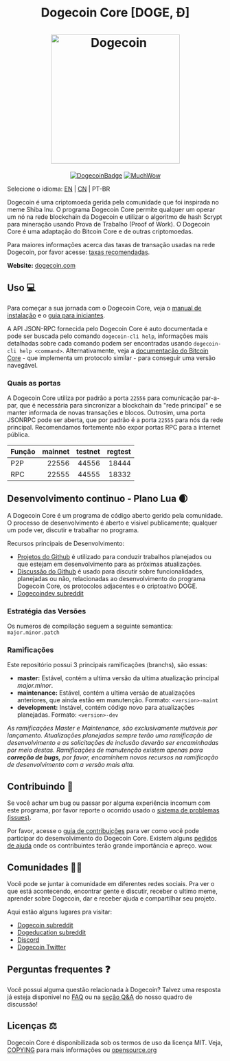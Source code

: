 <h1 align="center">
Dogecoin Core [DOGE, Ð]  
<br/><br/>
<img src="https://static.tumblr.com/ppdj5y9/Ae9mxmxtp/300coin.png" alt="Dogecoin" width="300"/>
</h1>

<div align="center">

[![DogecoinBadge](https://img.shields.io/badge/Doge-Coin-yellow.svg)](https://dogecoin.com)
[![MuchWow](https://img.shields.io/badge/Much-Wow-yellow.svg)](https://dogecoin.com)

</div>

Selecione o idioma: [EN](./README.md) | [CN](./README_zh_CN.md) | PT-BR

Dogecoin é uma criptomoeda gerida pela comunidade que foi inspirada no meme Shiba Inu. O programa Dogecoin Core permite qualquer um operar um nó na rede blockchain da Dogecoin e utilizar o algoritmo de hash Scrypt para mineração usando Prova de Trabalho (Proof of Work). O Dogecoin Core é uma adaptação do Bitcoin Core e de outras criptomoedas.

Para maiores informações acerca das taxas de transação usadas na rede Dogecoin, por favor acesse: 
[taxas recomendadas](doc/fee-recommendation.md).

**Website:** [dogecoin.com](https://dogecoin.com)

## Uso 💻

Para começar a sua jornada com o Dogecoin Core, veja o [manual de instalação](INSTALL.md) e o [guia para iniciantes](doc/getting-started.md).

A API JSON-RPC fornecida pelo Dogecoin Core é auto documentada e pode ser buscada pelo comando `dogecoin-cli help`, informações mais detalhadas sobre cada comando podem ser encontradas usando `dogecoin-cli help <command>`. Alternativamente, veja a [documentação do Bitcoin Core](https://developer.bitcoin.org/reference/rpc/) - que implementa um protocolo similar - para conseguir uma versão navegável.

### Quais as portas

A Dogecoin Core utiliza por padrão a porta `22556` para comunicação par-a-par, que é necessária para sincronizar a blockchain da "rede principal" e se manter informada de novas transações e blocos. Outrosim, uma porta JSONRPC pode ser aberta, que por padrão é a porta `22555` para nós da rede principal. Recomendamos fortemente não expor portas RPC para a internet pública. 

|  Função  | mainnet | testnet | regtest |
| :------- | ------: | ------: | ------: |
| P2P      |   22556 |   44556 |   18444 |
| RPC      |   22555 |   44555 |   18332 |

## Desenvolvimento continuo - Plano Lua 🌒

A Dogecoin Core é um programa de código aberto gerido pela comunidade. O processo de desenvolvimento é aberto e visivel publicamente; qualquer um pode ver, discutir e trabalhar no programa.

Recursos principais de Desenvolvimento:

* [Projetos do Github](https://github.com/dogecoin/dogecoin/projects) é utilizado para conduzir trabalhos planejados ou que estejam em desenvolvimento para as próximas atualizações.
* [Discussão do Github](https://github.com/dogecoin/dogecoin/discussions) é usado para discutir sobre funcionalidades, planejadas ou não, relacionadas ao desenvolvimento do programa Dogecoin Core, os protocolos adjacentes e o criptoativo DOGE.
* [Dogecoindev subreddit](https://www.reddit.com/r/dogecoindev/)

### Estratégia das Versões
Os numeros de compilação seguem a seguinte semantica:  ```major.minor.patch```

### Ramificações
Este repositório possui 3 principais ramificações (branchs), são essas:

- **master:** Estável, contém a ultima versão da ultima atualização principal *major.minor*.
- **maintenance:** Estável, contém a ultima versão de atualizações anteriores, que ainda estão em manutenção. Formato: ```<version>-maint```
- **development:** Instável, contém código novo para atualizações planejadas. Formato: ```<version>-dev```

*As ramificações Master e Maintenance, são exclusivamente mutáveis por lançamento. Atualizações*
*planejadas sempre terão uma ramificação de desenvolvimento e as solicitações de inclusão deverão ser*
*encaminhadas por meio destas. Ramificações de manutenção existem apenas para **correção de bugs,***
*por favor, encaminhem novos recursos na ramificação de desenvolvimento com a versão mais alta.*

## Contribuindo 🤝

Se você achar um bug ou passar por alguma experiência incomum com este programa, por favor reporte o ocorrido usado o [sistema de problemas (issues)](https://github.com/dogecoin/dogecoin/issues/new?assignees=&labels=bug&template=bug_report.md&title=%5Bbug%5D+).

Por favor, acesse o [guia de contribuições](CONTRIBUTING.md) para ver como você pode participar
do desenvolvimento do Dogecoin Core. Existem alguns [pedidos de ajuda](https://github.com/dogecoin/dogecoin/labels/help%20wanted)
onde os contribuintes terão grande importância e apreço. wow.

## Comunidades 🚀🍾

Você pode se juntar à comunidade em diferentes redes sociais. 
Pra ver o que está acontecendo, encontrar gente e discutir, receber o ultimo meme, aprender sobre 
Dogecoin, dar e receber ajuda e compartilhar seu projeto. 

Aqui estão alguns lugares pra visitar: 

* [Dogecoin subreddit](https://www.reddit.com/r/dogecoin/)
* [Dogeducation subreddit](https://www.reddit.com/r/dogeducation/)
* [Discord](https://discord.gg/dogecoin)
* [Dogecoin Twitter](https://twitter.com/dogecoin)

## Perguntas frequentes ❓

Você possui alguma questão relacionada à Dogecoin? Talvez uma resposta já esteja disponivel no
[FAQ](doc/FAQ.md) ou na
[seção Q&A](https://github.com/dogecoin/dogecoin/discussions/categories/q-a)
do nosso quadro de discussão!

## Licenças ⚖️
Dogecoin Core é disponibilizada sob os termos de uso da licença MIT. Veja,
[COPYING](COPYING) para mais informações ou
[opensource.org](https://opensource.org/licenses/MIT)
